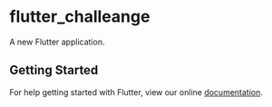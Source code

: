 # flutter_challeange

A new Flutter application.

## Getting Started

For help getting started with Flutter, view our online
[documentation](https://flutter.io/).
